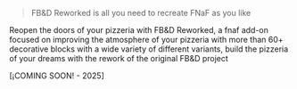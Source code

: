 > FB&D Reworked is all you need to recreate FNaF as you like

Reopen the doors of your pizzeria with FB&D Reworked, a fnaf add-on focused on improving the atmosphere of your pizzeria with more than 60+ decorative blocks with a wide variety of different variants, build the pizzeria of your dreams with the rework of the original FB&D project

[¡COMING SOON! - 2025]
